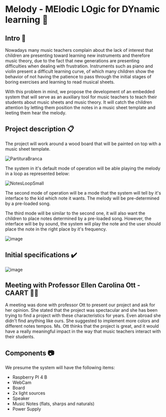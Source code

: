 # Melody - MElodic LOgic for DYnamic learning 🎵

## Intro 🎼

Nowadays many music teachers complain about the lack of interest that children are presenting toward learning new instruments and therefore music theory, due to the fact that new generations are presenting difficulties when dealing with frustration.
Instruments such as piano and violin present a difficult learning curve, of which many children show the behavior of not having the patience to pass through the initial stages of boring exercises and learning to read musical sheets.

With this problem in mind, we propose the development of an embedded system that will serve as an auxiliary tool for music teachers to teach their students about music sheets and music theory. It will catch the children attention by letting them position the notes in a music sheet template and leeting them hear the melody.

## Project description 📋

The project will work around a wood board that will be painted on top with a music sheet template.

![PartituraBranca](https://github.com/user-attachments/assets/24a49d9d-935f-4660-8890-c2ee6ce10ac3)

The system in it's default mode of operation will be able playing the melody in a loop as represented below:

![NotesLoopSmall](https://github.com/user-attachments/assets/dc551eb7-6f2f-40a3-91d6-d0e69135febc)

The second mode of operation will be a mode that the system will tell by it's interface to the kid which note it wants. The melody will be pre-determined by a pre-loaded song.

The third mode will be similar to the second one, it will also want the children to place notes determined by a pre-loaded song. However, the interface will be by sound, the system will play the note and the user should place the note in the right place by it's frequency.

![image](https://github.com/user-attachments/assets/13328c2f-e02f-4356-a31a-22013e4a0186)

## Initial specifications ✔️

![image](https://github.com/user-attachments/assets/c3374257-c61f-4539-9866-ac6e9b72b002)




## Meeting with Professor Ellen Carolina Ott - CAART 🎻💬

A meeting was done with professor Ott to present our project and ask for her opinion. She stated that the project was spectacular and she has been trying to find a project with these characteristics for years. Even abroad she didn't find anything like ours. She suggested to implement more colors and different notes tempos. Ms. Ott thinks that the project is great, and it would have a really meaningful impact in the way that music teachers interact with their students.

## Components 📷

We presume the system will have the following items:

- Raspberry PI 4 B
- WebCam
- Board
- 2x light sources
- Speaker
- Music Notes (flats, sharps and naturals)
- Power Supply
